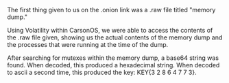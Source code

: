 The first thing given to us on the .onion link was a .raw file titled "memory dump."

Using Volatility within CarsonOS, we were able to access the contents of the .raw file given, showing us the actual contents of the memory dump and the processes that were running at the time of the dump.

After searching for mutexes within the memory dump, a base64 string was found. When decoded, this produced a hexadecimal string. When decoded to ascii a second time, this produced the key: KEY{3 2 8 6 4 7 7 3}.

